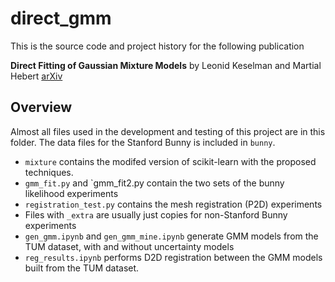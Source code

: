 # direct_gmm
This is the source code and project history for the following publication

**Direct Fitting of Gaussian Mixture Models** by Leonid Keselman and Martial Hebert [arXiv](https://arxiv.org/abs/1904.05537)

## Overview
Almost all files used in the development and testing of this project are in this folder. The data files for the Stanford Bunny is included in `bunny`. 

* `mixture` contains the modifed version of scikit-learn with the proposed techniques. 
* `gmm_fit.py` and `gmm_fit2.py contain the two sets of the bunny likelihood experiments
* `registration_test.py` contains the mesh registration (P2D) experiments
* Files with `_extra` are usually just copies for non-Stanford Bunny experiments
* `gen_gmm.ipynb` and `gen_gmm_mine.ipynb` generate GMM models from the TUM dataset, with and without uncertainty models
* `reg_results.ipynb` performs D2D registration between the GMM models built from the TUM dataset. 
